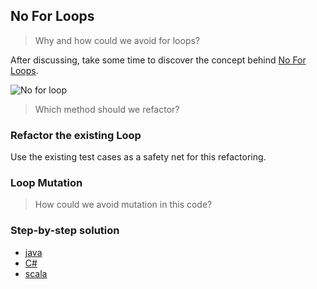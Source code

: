 ## No For Loops
> Why and how could we avoid for loops?

After discussing, take some time to discover the concept behind [No For Loops](https://xtrem-tdd.netlify.app/Flavours/no-for-loops).

![No for loop](../../docs/img/no-for.png)

> Which method should we refactor?

### Refactor the existing Loop
Use the existing test cases as a safety net for this refactoring.

### Loop Mutation
> How could we avoid mutation in this code?

### Step-by-step solution
- [java](../../java/docs/04.no-for-loops.md)
- [C#](../../c%23/docs/04.no-for-loops.md)
- [scala](../../scala/docs/04.no-for-loops.md)